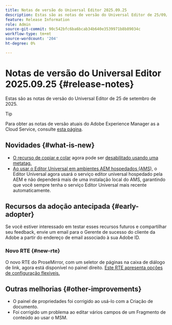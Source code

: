 ```yaml
---
title: Notas de versão do Universal Editor 2025.09.25
description: Estas são as notas de versão do Universal Editor de 25/09/2025.
feature: Release Information
role: Admin
source-git-commit: 90c542bfc6ba6bcab34b640e3539971b8b89034c
workflow-type: tm+mt
source-wordcount: '204'
ht-degree: 0%

---
```



# Notas de versão do Universal Editor 2025.09.25 {#release-notes}

Estas são as notas de versão do Universal Editor de 25 de setembro de 2025.

>[!TIP]
>
>Para obter as notas de versão atuais do Adobe Experience Manager as a Cloud Service, consulte [esta página](/help/release-notes/release-notes-cloud/release-notes-current.md).

## Novidades {#what-is-new}

* [O recurso de copiar e colar](/help/sites-cloud/authoring/universal-editor/authoring.md#copy-paste) agora pode ser [desabilitado usando uma metatag.](/help/implementing/universal-editor/customizing.md#copy-paste)
* [Ao usar o Editor Universal em ambientes AEM hospedados (AMS),](https://experienceleague.adobe.com/pt-br/docs/experience-manager-65/content/implementing/developing/headless/universal-editor/introduction) o Editor Universal agora usará o serviço editor universal hospedado pela AEM e não dependerá mais de uma instalação local do AMS, garantindo que você sempre tenha o serviço Editor Universal mais recente automaticamente.

## Recursos da adoção antecipada {#early-adopter}

Se você estiver interessado em testar esses recursos futuros e compartilhar seu feedback, envie um email para o Gerente de sucesso do cliente da Adobe a partir do endereço de email associado à sua Adobe ID.

### Novo RTE {#new-rte}

O novo RTE do ProseMirror, com um seletor de páginas na caixa de diálogo de link, agora está disponível no painel direito. [Este RTE apresenta opções de configuração flexíveis.](/help/implementing/universal-editor/configure-rte.md)

## Outras melhorias {#other-improvements}

* O painel de propriedades foi corrigido ao usá-lo com a Criação de documento.
* Foi corrigido um problema ao editar vários campos de um Fragmento de conteúdo ao usar o MSM.
